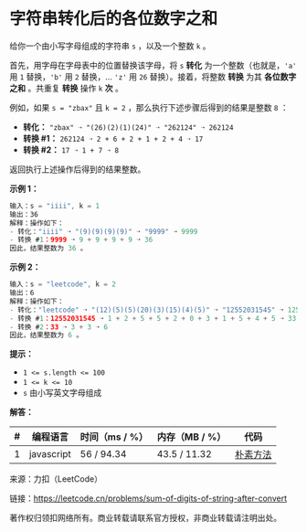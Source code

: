 # 字符串转化后的各位数字之和

给你一个由小写字母组成的字符串 `s` ，以及一个整数 `k` 。

首先，用字母在字母表中的位置替换该字母，将 `s` **转化** 为一个整数（也就是，`'a'` 用 `1` 替换，`'b'` 用 `2` 替换，... `'z'` 用 `26` 替换）。接着，将整数 **转换** 为其 **各位数字之和** 。共重复 **转换** 操作 `k` **次** 。

例如，如果 `s = "zbax"` 且 `k = 2` ，那么执行下述步骤后得到的结果是整数 `8` ：

- **转化：** `"zbax" ➝ "(26)(2)(1)(24)" ➝ "262124" ➝ 262124`
- **转换 #1：** `262124 ➝ 2 + 6 + 2 + 1 + 2 + 4 ➝ 17`
- **转换 #2：** `17 ➝ 1 + 7 ➝ 8`

返回执行上述操作后得到的结果整数。

**示例 1：**

``` javascript
输入：s = "iiii", k = 1
输出：36
解释：操作如下：
- 转化："iiii" ➝ "(9)(9)(9)(9)" ➝ "9999" ➝ 9999
- 转换 #1：9999 ➝ 9 + 9 + 9 + 9 ➝ 36
因此，结果整数为 36 。
```

**示例 2：**

``` javascript
输入：s = "leetcode", k = 2
输出：6
解释：操作如下：
- 转化："leetcode" ➝ "(12)(5)(5)(20)(3)(15)(4)(5)" ➝ "12552031545" ➝ 12552031545
- 转换 #1：12552031545 ➝ 1 + 2 + 5 + 5 + 2 + 0 + 3 + 1 + 5 + 4 + 5 ➝ 33
- 转换 #2：33 ➝ 3 + 3 ➝ 6
因此，结果整数为 6 。
```

**提示：**

- `1 <= s.length <= 100`
- `1 <= k <= 10`
- `s` 由小写英文字母组成

**解答：**

**#**|**编程语言**|**时间（ms / %）**|**内存（MB / %）**|**代码**
--|--|--|--|--
1|javascript|56 / 94.34|43.5 / 11.32|[朴素方法](./javascript/ac_v1.js)

来源：力扣（LeetCode）

链接：https://leetcode.cn/problems/sum-of-digits-of-string-after-convert

著作权归领扣网络所有。商业转载请联系官方授权，非商业转载请注明出处。
